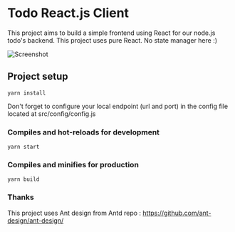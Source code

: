 # Todo React.js Client

This project aims to build a simple frontend using React for our node.js todo's backend. This project uses pure React. No state manager here :)

![Screenshot](https://i.imgur.com/tmLPhFk.jpg)


## Project setup
```
yarn install
```

Don't forget to configure your local endpoint (url and port) in the config file located at src/config/config.js 

### Compiles and hot-reloads for development
```
yarn start
```

### Compiles and minifies for production
```
yarn build
```

### Thanks

This project uses Ant design from Antd repo : https://github.com/ant-design/ant-design/